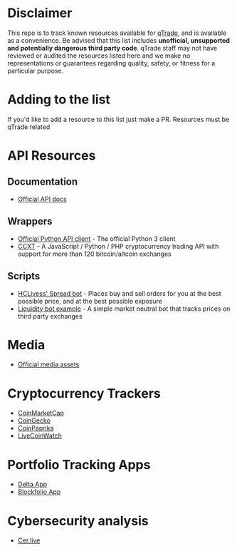 # Disclaimer

This repo is to track known resources available for [qTrade](https://qtrade.io/), and is available as a convenience. Be advised that this list includes **unofficial, unsupported and potentially dangerous third party code**. qTrade staff may not have reviewed or audited the resources listed here and we make no representations or guarantees regarding quality, safety, or fitness for a particular purpose.

# Adding to the list

If you'd like to add a resource to this list just make a PR. Resources must be qTrade related

# API Resources

## Documentation

 - [Official API docs](https://qtrade-exchange.github.io/qtrade-docs/#introduction)

## Wrappers

 - [Official Python API client](https://github.com/qtrade-exchange/qtrade-py-client) - The official Python 3 client
 - [CCXT](http://ccxt.trade/) - A JavaScript / Python / PHP cryptocurrency trading API with support for more than 120 bitcoin/altcoin exchanges

## Scripts

 - [HCLivess' Spread bot](https://github.com/hclivess/qtrader) - Places buy and sell orders for you at the best possible price, and at the best possible exposure
 - [Liquidity bot example](https://github.com/qtrade-exchange/liquidity-bot-example) - A simple market neutral bot that tracks prices on third party exchanges

# Media

 - [Official media assets](https://github.com/qtrade-exchange/media-assets)

# Cryptocurrency Trackers
 - [CoinMarketCap](https://coinmarketcap.com/exchanges/qtrade/)
 - [CoinGecko](https://www.coingecko.com/exchanges/qtrade)
 - [CoinPaprika](https://coinpaprika.com/exchanges/qtrade/)
 - [LiveCoinWatch](https://www.livecoinwatch.com/exchange/qtrade)

# Portfolio Tracking Apps
 - [Delta App](https://delta.app/)
 - [Blockfolio App](https://blockfolio.com/)

# Cybersecurity analysis
 - [Cer.live](https://cer.live/)